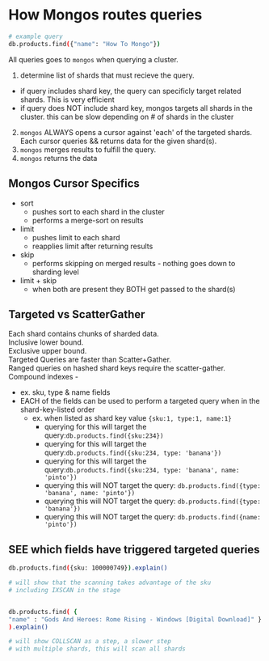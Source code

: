# How Mongos routes queries
```bash
# example query
db.products.find({"name": "How To Mongo"})
```
All queries goes to `mongos` when querying a cluster.  
1. determine list of shards that must recieve the query.
  - if query includes shard key, the query can specificly target related shards. This is very efficient
  - if query does NOT include shard key, mongos targets all shards in the cluster. this can be slow depending on # of shards in the cluster
2. `mongos` ALWAYS opens a cursor against 'each' of the targeted shards. Each cursor queries && returns data for the given shard(s).
3. `mongos` merges results to fulfill the query.
4. `mongos` returns the data

## Mongos Cursor Specifics
- sort
  - pushes sort to each shard in the cluster
  - performs a merge-sort on results
- limit
  - pushes limit to each shard
  - reapplies limit after returning results
- skip
  - performs skipping on merged results - nothing goes down to sharding level
- limit + skip
  - when both are present they BOTH get passed to the shard(s)

## Targeted vs ScatterGather 
Each shard contains chunks of sharded data.  
Inclusive lower bound.  
Exclusive upper bound.  
Targeted Queries are faster than Scatter+Gather.  
Ranged queries on hashed shard keys require the scatter-gather.  
Compound indexes - 
- ex. sku, type & name fields
- EACH of the fields can be used to perform a targeted query when in the shard-key-listed order
  - ex. when listed as shard key value `{sku:1, type:1, name:1}`
    - querying for this will target the query:`db.products.find({sku:234})`
    - querying for this will target the query:`db.products.find({sku:234, type: 'banana'})`
    - querying for this will target the query:`db.products.find({sku:234, type: 'banana', name: 'pinto'})`
    - querying this will NOT target the query: `db.products.find({type: 'banana', name: 'pinto'})`
    - querying this will NOT target the query: `db.products.find({type: 'banana'})`
    - querying this will NOT target the query: `db.products.find({name: 'pinto'})`

## SEE which fields have triggered targeted queries
```bash
db.products.find({sku: 100000749}).explain()

# will show that the scanning takes advantage of the sku
# including IXSCAN in the stage


db.products.find( {
"name" : "Gods And Heroes: Rome Rising - Windows [Digital Download]" }
).explain()

# will show COLLSCAN as a step, a slower step
# with multiple shards, this will scan all shards
```